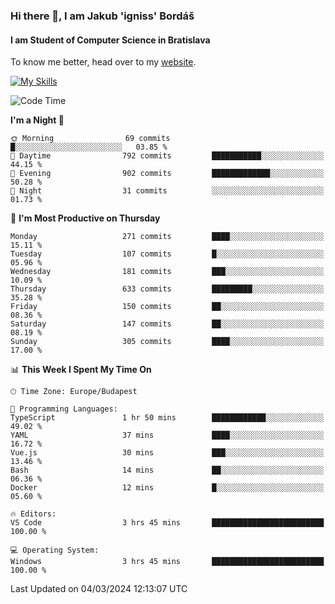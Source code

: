 ### Hi there 👋, I am Jakub 'igniss' Bordáš

#### I am Student of Computer Science in Bratislava
To know me better, head over to my [website](https://bordas.sk).

[![My Skills](https://skillicons.dev/icons?i=js,html,css,figma,svelte,java,kotlin,python,postgresql,typescript,nest,nodejs)](https://bordas.sk)


<!--START_SECTION:waka-->
![Code Time](http://img.shields.io/badge/Code%20Time-1%2C416%20hrs%2053%20mins-blue)

**I'm a Night 🦉** 

```text
🌞 Morning                69 commits          █░░░░░░░░░░░░░░░░░░░░░░░░   03.85 % 
🌆 Daytime                792 commits         ███████████░░░░░░░░░░░░░░   44.15 % 
🌃 Evening                902 commits         █████████████░░░░░░░░░░░░   50.28 % 
🌙 Night                  31 commits          ░░░░░░░░░░░░░░░░░░░░░░░░░   01.73 % 
```
📅 **I'm Most Productive on Thursday** 

```text
Monday                   271 commits         ████░░░░░░░░░░░░░░░░░░░░░   15.11 % 
Tuesday                  107 commits         █░░░░░░░░░░░░░░░░░░░░░░░░   05.96 % 
Wednesday                181 commits         ███░░░░░░░░░░░░░░░░░░░░░░   10.09 % 
Thursday                 633 commits         █████████░░░░░░░░░░░░░░░░   35.28 % 
Friday                   150 commits         ██░░░░░░░░░░░░░░░░░░░░░░░   08.36 % 
Saturday                 147 commits         ██░░░░░░░░░░░░░░░░░░░░░░░   08.19 % 
Sunday                   305 commits         ████░░░░░░░░░░░░░░░░░░░░░   17.00 % 
```


📊 **This Week I Spent My Time On** 

```text
🕑︎ Time Zone: Europe/Budapest

💬 Programming Languages: 
TypeScript               1 hr 50 mins        ████████████░░░░░░░░░░░░░   49.02 % 
YAML                     37 mins             ████░░░░░░░░░░░░░░░░░░░░░   16.72 % 
Vue.js                   30 mins             ███░░░░░░░░░░░░░░░░░░░░░░   13.46 % 
Bash                     14 mins             ██░░░░░░░░░░░░░░░░░░░░░░░   06.36 % 
Docker                   12 mins             █░░░░░░░░░░░░░░░░░░░░░░░░   05.60 % 

🔥 Editors: 
VS Code                  3 hrs 45 mins       █████████████████████████   100.00 % 

💻 Operating System: 
Windows                  3 hrs 45 mins       █████████████████████████   100.00 % 
```


 Last Updated on 04/03/2024 12:13:07 UTC
<!--END_SECTION:waka-->
